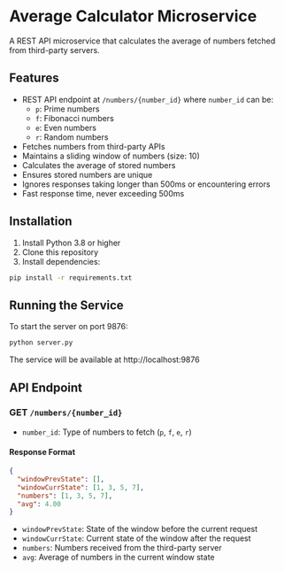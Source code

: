 # Average Calculator Microservice

A REST API microservice that calculates the average of numbers fetched from third-party servers.

## Features

- REST API endpoint at `/numbers/{number_id}` where `number_id` can be:
  - `p`: Prime numbers
  - `f`: Fibonacci numbers
  - `e`: Even numbers
  - `r`: Random numbers
- Fetches numbers from third-party APIs
- Maintains a sliding window of numbers (size: 10)
- Calculates the average of stored numbers
- Ensures stored numbers are unique
- Ignores responses taking longer than 500ms or encountering errors
- Fast response time, never exceeding 500ms

## Installation

1. Install Python 3.8 or higher
2. Clone this repository
3. Install dependencies:

```bash
pip install -r requirements.txt
```

## Running the Service

To start the server on port 9876:

```bash
python server.py
```

The service will be available at http://localhost:9876

## API Endpoint

### GET `/numbers/{number_id}`

- `number_id`: Type of numbers to fetch (`p`, `f`, `e`, `r`)

#### Response Format

```json
{
  "windowPrevState": [],
  "windowCurrState": [1, 3, 5, 7],
  "numbers": [1, 3, 5, 7],
  "avg": 4.00
}
```

- `windowPrevState`: State of the window before the current request
- `windowCurrState`: Current state of the window after the request
- `numbers`: Numbers received from the third-party server
- `avg`: Average of numbers in the current window state 